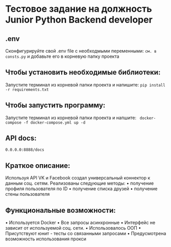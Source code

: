 # Тестовое задание на должность Junior Python Backend developer

## .env
Сконфигурируйте свой .env file с необходмыми переменными: ```см. в consts.py``` и добавьте его в корневую папку проекта

## Чтобы установить необходимые библиотеки:
Запустите терминал из корневой папки проекта и напишите: ```pip install -r requirements.txt```

## Чтобы запустить программу:
Запустите терминал из корневой папки проекта и напшите: ``` docker-compose -f docker-compose.yml up -d```

## API docs:
```0.0.0.0:8888/docs```

## Краткое описание:
Используя API VK и Facebook создал универсальный коннектор к данным соц. сетям. Реализованы следующие методы:
• получение профиля пользователя по ID
• получение списка друзей
• получение стены пользователя

## Функциональные возможности:
• Используется Docker
• Все запросы асинхронные
• Интерфейс не зависит от используемой соц. сети.
• Использовалось ООП
• Присутствуют юнит - тесты со связанными запросами
• Предусмотрена возможность использования прокси

